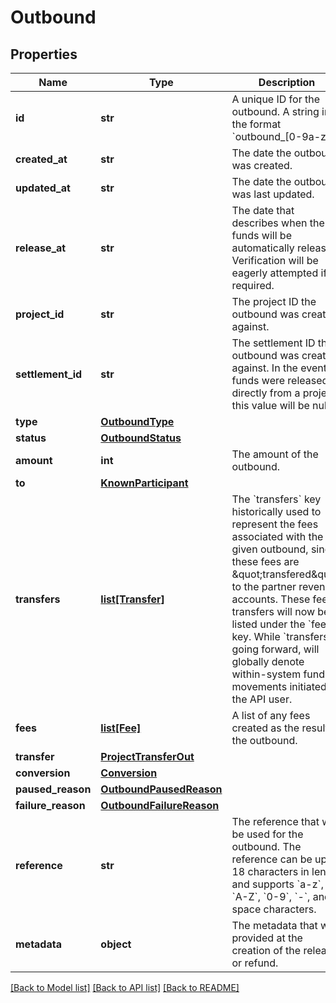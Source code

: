 # Outbound

## Properties
Name | Type | Description | Notes
------------ | ------------- | ------------- | -------------
**id** | **str** | A unique ID for the outbound.  A string in the format &#x60;outbound_[0-9a-z]&#x60;. | [optional] 
**created_at** | **str** | The date the outbound was created. | [optional] 
**updated_at** | **str** | The date the outbound was last updated. | [optional] 
**release_at** | **str** | The date that describes when the funds will be automatically released.  Verification will be eagerly attempted if required. | [optional] 
**project_id** | **str** | The project ID the outbound was created against. | [optional] 
**settlement_id** | **str** | The settlement ID the outbound was created against. In the event funds were released directly from a project, this value will be null. | [optional] 
**type** | [**OutboundType**](OutboundType.md) |  | [optional] 
**status** | [**OutboundStatus**](OutboundStatus.md) |  | [optional] 
**amount** | **int** | The amount of the outbound. | [optional] 
**to** | [**KnownParticipant**](KnownParticipant.md) |  | [optional] 
**transfers** | [**list[Transfer]**](Transfer.md) | The &#x60;transfers&#x60; key historically used to represent the fees associated with the given outbound, since these fees are \&quot;transfered\&quot; to the partner revenue accounts.  These fee transfers will now be listed under the &#x60;fees&#x60; key.  While &#x60;transfers&#x60; going forward, will globally denote within-system fund movements initiated by the API user. | [optional] 
**fees** | [**list[Fee]**](Fee.md) | A list of any fees created as the result of the outbound. | [optional] 
**transfer** | [**ProjectTransferOut**](ProjectTransferOut.md) |  | [optional] 
**conversion** | [**Conversion**](Conversion.md) |  | [optional] 
**paused_reason** | [**OutboundPausedReason**](OutboundPausedReason.md) |  | [optional] 
**failure_reason** | [**OutboundFailureReason**](OutboundFailureReason.md) |  | [optional] 
**reference** | **str** | The reference that will be used for the outbound.  The reference can be up to 18 characters in length and supports &#x60;a-z&#x60;, &#x60;A-Z&#x60;, &#x60;0-9&#x60;, &#x60;-&#x60;, and space characters. | [optional] 
**metadata** | **object** | The metadata that was provided at the creation of the release or refund. | [optional] 

[[Back to Model list]](../README.md#documentation-for-models) [[Back to API list]](../README.md#documentation-for-api-endpoints) [[Back to README]](../README.md)

